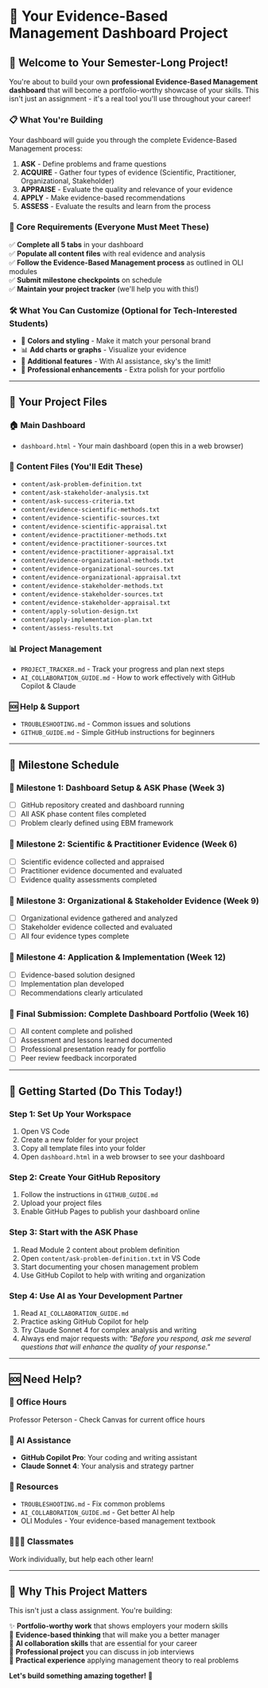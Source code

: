 # 🎯 Your Evidence-Based Management Dashboard Project

## 🚀 Welcome to Your Semester-Long Project!

You're about to build your own **professional Evidence-Based Management dashboard** that will become a portfolio-worthy showcase of your skills. This isn't just an assignment - it's a real tool you'll use throughout your career!

### 📋 What You're Building

Your dashboard will guide you through the complete Evidence-Based Management process:
1. **ASK** - Define problems and frame questions
2. **ACQUIRE** - Gather four types of evidence (Scientific, Practitioner, Organizational, Stakeholder)
3. **APPRAISE** - Evaluate the quality and relevance of your evidence
4. **APPLY** - Make evidence-based recommendations
5. **ASSESS** - Evaluate the results and learn from the process

### 🎯 Core Requirements (Everyone Must Meet These)

✅ **Complete all 5 tabs** in your dashboard  
✅ **Populate all content files** with real evidence and analysis  
✅ **Follow the Evidence-Based Management process** as outlined in OLI modules  
✅ **Submit milestone checkpoints** on schedule  
✅ **Maintain your project tracker** (we'll help you with this!)  

### 🛠️ What You Can Customize (Optional for Tech-Interested Students)

- 🎨 **Colors and styling** - Make it match your personal brand
- 📊 **Add charts or graphs** - Visualize your evidence
- 🔧 **Additional features** - With AI assistance, sky's the limit!
- 💼 **Professional enhancements** - Extra polish for your portfolio

---

## 📁 Your Project Files

### 🏠 Main Dashboard
- `dashboard.html` - Your main dashboard (open this in a web browser)

### 📝 Content Files (You'll Edit These)
- `content/ask-problem-definition.txt`
- `content/ask-stakeholder-analysis.txt`
- `content/ask-success-criteria.txt`
- `content/evidence-scientific-methods.txt`
- `content/evidence-scientific-sources.txt`
- `content/evidence-scientific-appraisal.txt`
- `content/evidence-practitioner-methods.txt`
- `content/evidence-practitioner-sources.txt`
- `content/evidence-practitioner-appraisal.txt`
- `content/evidence-organizational-methods.txt`
- `content/evidence-organizational-sources.txt`
- `content/evidence-organizational-appraisal.txt`
- `content/evidence-stakeholder-methods.txt`
- `content/evidence-stakeholder-sources.txt`
- `content/evidence-stakeholder-appraisal.txt`
- `content/apply-solution-design.txt`
- `content/apply-implementation-plan.txt`
- `content/assess-results.txt`

### 📊 Project Management
- `PROJECT_TRACKER.md` - Track your progress and plan next steps
- `AI_COLLABORATION_GUIDE.md` - How to work effectively with GitHub Copilot & Claude

### 🆘 Help & Support
- `TROUBLESHOOTING.md` - Common issues and solutions
- `GITHUB_GUIDE.md` - Simple GitHub instructions for beginners

---

## 🎯 Milestone Schedule

### 📅 Milestone 1: Dashboard Setup & ASK Phase (Week 3)
- [ ] GitHub repository created and dashboard running
- [ ] All ASK phase content files completed
- [ ] Problem clearly defined using EBM framework

### 📅 Milestone 2: Scientific & Practitioner Evidence (Week 6)
- [ ] Scientific evidence collected and appraised
- [ ] Practitioner evidence documented and evaluated
- [ ] Evidence quality assessments completed

### 📅 Milestone 3: Organizational & Stakeholder Evidence (Week 9)
- [ ] Organizational evidence gathered and analyzed
- [ ] Stakeholder evidence collected and evaluated
- [ ] All four evidence types complete

### 📅 Milestone 4: Application & Implementation (Week 12)
- [ ] Evidence-based solution designed
- [ ] Implementation plan developed
- [ ] Recommendations clearly articulated

### 📅 Final Submission: Complete Dashboard Portfolio (Week 16)
- [ ] All content complete and polished
- [ ] Assessment and lessons learned documented
- [ ] Professional presentation ready for portfolio
- [ ] Peer review feedback incorporated

---

## 🚀 Getting Started (Do This Today!)

### Step 1: Set Up Your Workspace
1. Open VS Code
2. Create a new folder for your project
3. Copy all template files into your folder
4. Open `dashboard.html` in a web browser to see your dashboard

### Step 2: Create Your GitHub Repository
1. Follow the instructions in `GITHUB_GUIDE.md`
2. Upload your project files
3. Enable GitHub Pages to publish your dashboard online

### Step 3: Start with the ASK Phase
1. Read Module 2 content about problem definition
2. Open `content/ask-problem-definition.txt` in VS Code
3. Start documenting your chosen management problem
4. Use GitHub Copilot to help with writing and organization

### Step 4: Use AI as Your Development Partner
1. Read `AI_COLLABORATION_GUIDE.md`
2. Practice asking GitHub Copilot for help
3. Try Claude Sonnet 4 for complex analysis and writing
4. Always end major requests with: *"Before you respond, ask me several questions that will enhance the quality of your response."*

---

## 🆘 Need Help?

### 🏢 Office Hours
Professor Peterson - Check Canvas for current office hours

### 🤖 AI Assistance
- **GitHub Copilot Pro**: Your coding and writing assistant
- **Claude Sonnet 4**: Your analysis and strategy partner

### 📖 Resources
- `TROUBLESHOOTING.md` - Fix common problems
- `AI_COLLABORATION_GUIDE.md` - Get better AI help
- OLI Modules - Your evidence-based management textbook

### 🧑‍🤝‍🧑 Classmates
Work individually, but help each other learn!

---

## 🎉 Why This Project Matters

This isn't just a class assignment. You're building:

✨ **Portfolio-worthy work** that shows employers your modern skills  
🧠 **Evidence-based thinking** that will make you a better manager  
🤖 **AI collaboration skills** that are essential for your career  
💼 **Professional project** you can discuss in job interviews  
🎯 **Practical experience** applying management theory to real problems  

**Let's build something amazing together!** 🚀
